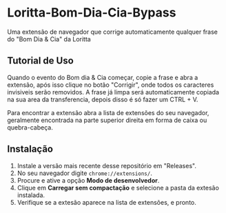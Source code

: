 # Loritta-Bom-Dia-Cia-Bypass
Uma extensão de navegador que corrige automaticamente qualquer frase do "Bom Dia &amp; Cia" da Loritta

## Tutorial de Uso
Quando o evento do Bom dia & Cia começar, copie a frase e abra a extensão, após isso clique no botão "Corrigir", onde todos os caracteres invisiveis serão removidos. A frase já limpa será automaticamente copiada na sua area da transferencia, depois disso é só fazer um CTRL + V.

Para encontrar a extensão abra a lista de extensões do seu navegador, geralmente encontrada na parte superior direita em forma de caixa ou quebra-cabeça.

## Instalação
1. Instale a versão mais recente desse repositório em "Releases".
2. No seu navegador digite `chrome://extensions/`.
3. Procure e ative a opção **Modo de desenvolvedor**.
4. Clique em **Carregar sem compactação** e selecione a pasta da extesão instalada.
5. Verifique se a extesão aparece na lista de extensões, e pronto.
